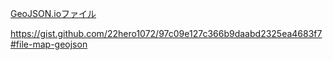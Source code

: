 [GeoJSON.ioファイル](https://github.com/furuhashilab/gsi_airportmap/blob/main/datas)

https://gist.github.com/22hero1072/97c09e127c366b9daabd2325ea4683f7#file-map-geojson
